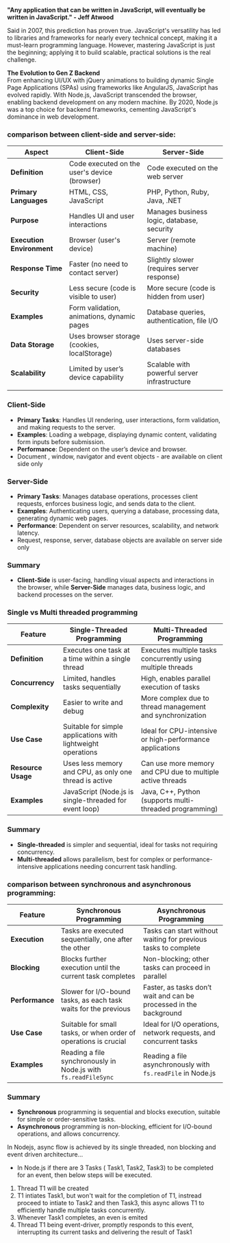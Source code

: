 

**"Any application that can be written in JavaScript, will eventually be written in JavaScript." - Jeff Atwood**

Said in 2007, this prediction has proven true. JavaScript's versatility has led to libraries and frameworks for nearly every technical concept, making it a must-learn programming language. However, mastering JavaScript is just the beginning; applying it to build scalable, practical solutions is the real challenge.

**The Evolution to Gen Z Backend**  
From enhancing UI/UX with jQuery animations to building dynamic Single Page Applications (SPAs) using frameworks like AngularJS, JavaScript has evolved rapidly. With Node.js, JavaScript transcended the browser, enabling backend development on any modern machine. By 2020, Node.js was a top choice for backend frameworks, cementing JavaScript's dominance in web development.



### comparison between client-side and server-side:

| **Aspect**                | **Client-Side**                              | **Server-Side**                              |
| ------------------------- | -------------------------------------------- | -------------------------------------------- |
| **Definition**            | Code executed on the user's device (browser) | Code executed on the web server              |
| **Primary Languages**     | HTML, CSS, JavaScript                        | PHP, Python, Ruby, Java, .NET                |
| **Purpose**               | Handles UI and user interactions             | Manages business logic, database, security   |
| **Execution Environment** | Browser (user's device)                      | Server (remote machine)                      |
| **Response Time**         | Faster (no need to contact server)           | Slightly slower (requires server response)   |
| **Security**              | Less secure (code is visible to user)        | More secure (code is hidden from user)       |
| **Examples**              | Form validation, animations, dynamic pages   | Database queries, authentication, file I/O   |
| **Data Storage**          | Uses browser storage (cookies, localStorage) | Uses server-side databases                   |
| **Scalability**           | Limited by user’s device capability          | Scalable with powerful server infrastructure |
|                           |                                              |                                              |

### **Client-Side**
   - **Primary Tasks**: Handles UI rendering, user interactions, form validation, and making requests to the server.
   - **Examples**: Loading a webpage, displaying dynamic content, validating form inputs before submission.
   - **Performance**: Dependent on the user’s device and browser.
   - Document , window, navigator and event objects - are available on client side only

### **Server-Side**
   - **Primary Tasks**: Manages database operations, processes client requests, enforces business logic, and sends data to the client.
   - **Examples**: Authenticating users, querying a database, processing data, generating dynamic web pages.
   - **Performance**: Dependent on server resources, scalability, and network latency.
   - Request, response, server, database objects are available on server side only

### **Summary**
   - **Client-Side** is user-facing, handling visual aspects and interactions in the browser, while **Server-Side** manages data, business logic, and backend processes on the server.


### Single vs Multi threaded programming

| Feature                 | **Single-Threaded Programming**                                    | **Multi-Threaded Programming**                                    |
|-------------------------|---------------------------------------------------------------------|--------------------------------------------------------------------|
| **Definition**          | Executes one task at a time within a single thread                 | Executes multiple tasks concurrently using multiple threads        |
| **Concurrency**         | Limited, handles tasks sequentially                                | High, enables parallel execution of tasks                          |
| **Complexity**          | Easier to write and debug                                         | More complex due to thread management and synchronization          |
| **Use Case**            | Suitable for simple applications with lightweight operations       | Ideal for CPU-intensive or high-performance applications           |
| **Resource Usage**      | Uses less memory and CPU, as only one thread is active             | Can use more memory and CPU due to multiple active threads         |
| **Examples**            | JavaScript (Node.js is single-threaded for event loop)             | Java, C++, Python (supports multi-threaded programming)            |

### **Summary**
   - **Single-threaded** is simpler and sequential, ideal for tasks not requiring concurrency.
   - **Multi-threaded** allows parallelism, best for complex or performance-intensive applications needing concurrent task handling.



### comparison between synchronous and asynchronous programming:


| Feature                 | **Synchronous Programming**                                   | **Asynchronous Programming**                                   |
|-------------------------|----------------------------------------------------------------|----------------------------------------------------------------|
| **Execution**           | Tasks are executed sequentially, one after the other          | Tasks can start without waiting for previous tasks to complete |
| **Blocking**            | Blocks further execution until the current task completes     | Non-blocking; other tasks can proceed in parallel              |
| **Performance**         | Slower for I/O-bound tasks, as each task waits for the previous | Faster, as tasks don’t wait and can be processed in the background |
| **Use Case**            | Suitable for small tasks, or when order of operations is crucial | Ideal for I/O operations, network requests, and concurrent tasks |
| **Examples**            | Reading a file synchronously in Node.js with `fs.readFileSync` | Reading a file asynchronously with `fs.readFile` in Node.js   |

### **Summary**
   - **Synchronous** programming is sequential and blocks execution, suitable for simple or order-sensitive tasks.
   - **Asynchronous** programming is non-blocking, efficient for I/O-bound operations, and allows concurrency.


In Nodejs, async flow is achieved by its single threaded, non blocking and event driven architecture...

* In Node.js if there are 3 Tasks ( Task1, Task2, Task3) to be completed for an event, then below steps will be executed.
1) Thread T1 will be created
2) T1 intiates Task1, but won't wait for the completion of T1, instread proceed to intiate to Task2 and then Task3, this async allows T1 to efficiently handle multiple tasks concurrently.
3) Whenever Task1 completes, an even is emited
4) Thread T1 being event-driver, promptly responds to this event, interrupting its current tasks and delivering the result of Task1








